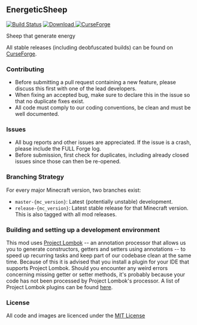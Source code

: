 ## EnergeticSheep

[![Build Status](https://travis-ci.org/CyclopsMC/EnergeticSheep.svg?branch=master-1.10)](https://travis-ci.org/CyclopsMC/EnergeticSheep)
[![Download](https://api.bintray.com/packages/cyclopsmc/dev/EnergeticSheep/images/download.svg) ](https://bintray.com/cyclopsmc/dev/EnergeticSheep/_latestVersion)
[![CurseForge](http://cf.way2muchnoise.eu/full_280602_downloads.svg)](http://minecraft.curseforge.com/projects/280602)

Sheep that generate energy

All stable releases (including deobfuscated builds) can be found on [CurseForge](http://minecraft.curseforge.com/mc-mods/280602/files).

### Contributing
* Before submitting a pull request containing a new feature, please discuss this first with one of the lead developers.
* When fixing an accepted bug, make sure to declare this in the issue so that no duplicate fixes exist.
* All code must comply to our coding conventions, be clean and must be well documented.

### Issues
* All bug reports and other issues are appreciated. If the issue is a crash, please include the FULL Forge log.
* Before submission, first check for duplicates, including already closed issues since those can then be re-opened.

### Branching Strategy

For every major Minecraft version, two branches exist:

* `master-{mc_version}`: Latest (potentially unstable) development.
* `release-{mc_version}`: Latest stable release for that Minecraft version. This is also tagged with all mod releases.

### Building and setting up a development environment

This mod uses [Project Lombok](http://projectlombok.org/) -- an annotation processor that allows us you to generate constructors, getters and setters using annotations -- to speed up recurring tasks and keep part of our codebase clean at the same time. Because of this it is advised that you install a plugin for your IDE that supports Project Lombok. Should you encounter any weird errors concerning missing getter or setter methods, it's probably because your code has not been processed by Project Lombok's processor. A list of Project Lombok plugins can be found [here](http://projectlombok.org/download.htm).

### License
All code and images are licenced under the [MIT License](https://github.com/CyclopsMC/EnergeticSheep/blob/master-1.8/LICENSE.txt)
